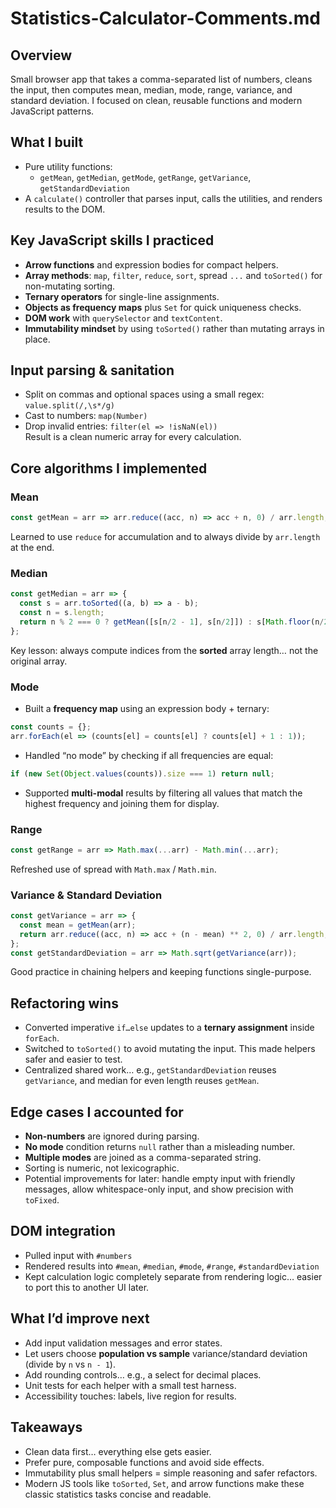 # Statistics-Calculator-Comments.md

## Overview
Small browser app that takes a comma-separated list of numbers, cleans the input, then computes mean, median, mode, range, variance, and standard deviation. I focused on clean, reusable functions and modern JavaScript patterns.

## What I built
- Pure utility functions:
  - `getMean`, `getMedian`, `getMode`, `getRange`, `getVariance`, `getStandardDeviation`
- A `calculate()` controller that parses input, calls the utilities, and renders results to the DOM.

## Key JavaScript skills I practiced
- **Arrow functions** and expression bodies for compact helpers.
- **Array methods**: `map`, `filter`, `reduce`, `sort`, spread `...` and `toSorted()` for non-mutating sorting.
- **Ternary operators** for single-line assignments.
- **Objects as frequency maps** plus `Set` for quick uniqueness checks.
- **DOM work** with `querySelector` and `textContent`.
- **Immutability mindset** by using `toSorted()` rather than mutating arrays in place.

## Input parsing & sanitation
- Split on commas and optional spaces using a small regex:  
  `value.split(/,\s*/g)`
- Cast to numbers: `map(Number)`
- Drop invalid entries: `filter(el => !isNaN(el))`  
  Result is a clean numeric array for every calculation.

## Core algorithms I implemented

### Mean
```js
const getMean = arr => arr.reduce((acc, n) => acc + n, 0) / arr.length;
```
Learned to use `reduce` for accumulation and to always divide by `arr.length` at the end.

### Median
```js
const getMedian = arr => {
  const s = arr.toSorted((a, b) => a - b);
  const n = s.length;
  return n % 2 === 0 ? getMean([s[n/2 - 1], s[n/2]]) : s[Math.floor(n/2)];
};
```
Key lesson: always compute indices from the **sorted** array length… not the original array.

### Mode
- Built a **frequency map** using an expression body + ternary:
```js
const counts = {};
arr.forEach(el => (counts[el] = counts[el] ? counts[el] + 1 : 1));
```
- Handled “no mode” by checking if all frequencies are equal:
```js
if (new Set(Object.values(counts)).size === 1) return null;
```
- Supported **multi-modal** results by filtering all values that match the highest frequency and joining them for display.

### Range
```js
const getRange = arr => Math.max(...arr) - Math.min(...arr);
```
Refreshed use of spread with `Math.max` / `Math.min`.

### Variance & Standard Deviation
```js
const getVariance = arr => {
  const mean = getMean(arr);
  return arr.reduce((acc, n) => acc + (n - mean) ** 2, 0) / arr.length;
};
const getStandardDeviation = arr => Math.sqrt(getVariance(arr));
```
Good practice in chaining helpers and keeping functions single-purpose.

## Refactoring wins
- Converted imperative `if…else` updates to a **ternary assignment** inside `forEach`.
- Switched to `toSorted()` to avoid mutating the input. This made helpers safer and easier to test.
- Centralized shared work… e.g., `getStandardDeviation` reuses `getVariance`, and median for even length reuses `getMean`.

## Edge cases I accounted for
- **Non-numbers** are ignored during parsing.
- **No mode** condition returns `null` rather than a misleading number.
- **Multiple modes** are joined as a comma-separated string.
- Sorting is numeric, not lexicographic.
- Potential improvements for later: handle empty input with friendly messages, allow whitespace-only input, and show precision with `toFixed`.

## DOM integration
- Pulled input with `#numbers`
- Rendered results into `#mean`, `#median`, `#mode`, `#range`, `#standardDeviation`
- Kept calculation logic completely separate from rendering logic… easier to port this to another UI later.

## What I’d improve next
- Add input validation messages and error states.
- Let users choose **population vs sample** variance/standard deviation (divide by `n` vs `n - 1`).
- Add rounding controls… e.g., a select for decimal places.
- Unit tests for each helper with a small test harness.
- Accessibility touches: labels, live region for results.

## Takeaways
- Clean data first… everything else gets easier.
- Prefer pure, composable functions and avoid side effects.
- Immutability plus small helpers = simple reasoning and safer refactors.
- Modern JS tools like `toSorted`, `Set`, and arrow functions make these classic statistics tasks concise and readable.
